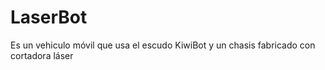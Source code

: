 
# LaserBot
Es un vehiculo móvil que usa el escudo KiwiBot y un chasis fabricado con cortadora láser

